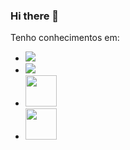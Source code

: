 ### Hi there 👋

Tenho conhecimentos em:
- <img src="https://img.shields.io/badge/CSS-239120?&style=for-the-badge&logo=css3&logoColor=white"/>
- <img src="https://img.shields.io/badge/HTML5-E34F26?style=for-the-badge&logo=html5&logoColor=white"/>
- <img style="width: 50px; heigth:10px;" src="https://static-00.iconduck.com/assets.00/php-icon-512x512-og0oh3rg.png](https://cdn-icons-png.flaticon.com/512/5968/5968292.png"/>
- <img style="width: 50px; heigth:10px;" src="https://static-00.iconduck.com/assets.00/php-icon-512x512-og0oh3rg.png"/>
<br>
<br>

